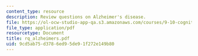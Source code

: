 ```yaml
---
content_type: resource
description: Review questions on Alzheimer's disease.
file: https://ol-ocw-studio-app-qa.s3.amazonaws.com/courses/9-10-cognitive-neuroscience-spring-2006/9cd5ab75d3786ed95de91f272e149b80_rq_alzheimers.pdf
file_type: application/pdf
resourcetype: Document
title: rq_alzheimers.pdf
uid: 9cd5ab75-d378-6ed9-5de9-1f272e149b80
---
```

